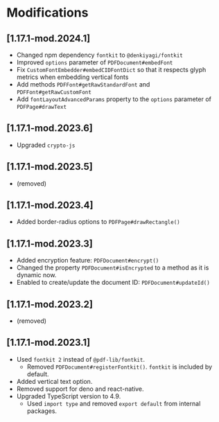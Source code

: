 # Modifications

## [1.17.1-mod.2024.1]

- Changed npm dependency `fontkit` to `@denkiyagi/fontkit`
- Improved `options` parameter of `PDFDocument#embedFont`
- Fix `CustomFontEmbedder#embedCIDFontDict` so that it respects glyph metrics when embedding vertical fonts
- Add methods `PDFFont#getRawStandardFont` and `PDFFont#getRawCustomFont`
- Add `fontLayoutAdvancedParams` property to the `options` parameter of `PDFPage#drawText`

## [1.17.1-mod.2023.6]

- Upgraded `crypto-js`

## [1.17.1-mod.2023.5]

- (removed)

## [1.17.1-mod.2023.4]

- Added border-radius options to `PDFPage#drawRectangle()`

## [1.17.1-mod.2023.3]

- Added encryption feature: `PDFDocument#encrypt()`
- Changed the property `PDFDocument#isEncrypted` to a method as it is dynamic now.
- Enabled to create/update the document ID: `PDFDocument#updateId()`

## [1.17.1-mod.2023.2]

- (removed)

## [1.17.1-mod.2023.1]

- Used `fontkit 2` instead of `@pdf-lib/fontkit`.
    - Removed `PDFDocument#registerFontkit()`. `fontkit` is included by default.
- Added vertical text option.
- Removed support for deno and react-native.
- Upgraded TypeScript version to 4.9.
    - Used `import type` and removed `export default` from internal packages.
